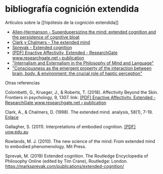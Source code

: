 # bibliografía cognición extendida
Artículos sobre la [[hipótesis de la cognición extendida]]

- [Allen-Hermanson - Superdupersizing the mind: extended cognition and the persistence of cognitive bloat ](https://www.jstor.org/stable/41932759)
- [Clark y Chalmers - The extended mind](http://scholar.google.com.mx/scholar_url?url=https://era.ed.ac.uk/bitstream/handle/1842/1312/TheExtendedMind.pdf%253Fsequence%253D1%2526isAllowed%253Dy&hl=es&sa=X&ei=LEXFX8iGD4rOmgGuq7GoAQ&scisig=AAGBfm3gV5YwXrLD9exuKENO6Hn1fGPRPQ&nossl=1&oi=scholarr)
- [Sprevak - Extended cognition](https://marksprevak.com/publications/extended-cognition/)
- [(PDF) Enactive Affectivity, Extended - ResearchGate www.researchgate.net › publication](https://www.researchgate.net/publication/281546276_Enactive_Affectivity_Extended)
- ["Internalism and Externalism in the Philosophy of Mind and Language"](http://www.iep.utm.edu/int-ex-ml/)
- ["Consciousness as the emergent property of the interaction between brain, body, & environment: the crucial role of haptic perception"](http://www.consciousness.it/iwac2005/Material/Morasso.pdf)

Otras referencias

Colombetti, G., Krueger, J., & Roberts, T. (2018). Affectivity Beyond the Skin. Frontiers in psychology, 9, 1307. link: [(PDF) Enactive Affectivity, Extended - ResearchGate www.researchgate.net › publication](https://www.researchgate.net/publication/281546276_Enactive_Affectivity_Extended)

Clark, A., & Chalmers, D. (1998). The extended mind. analysis, 58(1), 7-19. [Enlace](http://scholar.google.com.mx/scholar_url?url=https://era.ed.ac.uk/bitstream/handle/1842/1312/TheExtendedMind.pdf%253Fsequence%253D1%2526isAllowed%253Dy&hl=es&sa=X&ei=LEXFX8iGD4rOmgGuq7GoAQ&scisig=AAGBfm3gV5YwXrLD9exuKENO6Hn1fGPRPQ&nossl=1&oi=scholarr)

Gallagher, S. (2011). Interpretations of embodied cognition. [\[PDF\] uow.edu.au](https://scholar.google.com/scholar_url?url=http://ro.uow.edu.au/cgi/viewcontent.cgi%253Farticle%253D2378%2526context%253Dlhapapers&hl=es&sa=T&oi=gsb-gga&ct=res&cd=0&d=3263484140916737857&ei=Ys3FX9ODPdG1mAHK6q_4Ag&scisig=AAGBfm33NECwo9ImCWnY0t5-zp6iJ1pB9g)

Rowlands, M. J. (2010). The new science of the mind: From extended mind to embodied phenomenology. Mit Press.

Sprevak, M. (2019) Extended cognition. The Routledge Encyclopedia of Philosophy Online (edited by Tim Crane), Routledge: London. https://marksprevak.com/publications/extended-cognition/
